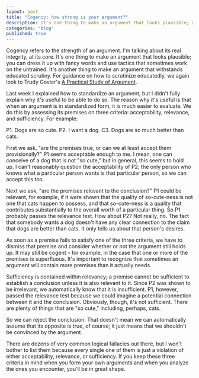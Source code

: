 ```yaml
---
layout: post
title: "Cogency: how strong is your argument?"
description: It's one thing to make an argument that looks plausible; you can dress it up with fancy words and use tactics that sometimes work on the untrained. It's another thing to make an argument that withstands educated scrutiny.
categories: "blog"
published: true
---
```


Cogency refers to the strength of an argument. I'm talking about its real integrity, at its core. It's one thing to make an argument that looks plausible; you can dress it up with fancy words and use tactics that sometimes work on the untrained. It's another thing to make an argument that withstands educated scrutiny. For guidance on how to scrutinize educatedly, we again look to Trudy Govier's [A Practical Study of Argument](https://pdfs.semanticscholar.org/8a9b/67f4d4d1283b711fce2095b4f3afcf61daa2.pdf).

Last week I explained how to standardize an argument, but I didn't fully explain why it's useful to be able to do so. The reason why it's useful is that when an argument is in standardized form, it is much easier to evaluate. We do this by assessing its premises on three criteria: acceptability, relevance, and sufficiency. For example:

P1. Dogs are so cute.
P2. I want a dog.
C3. Dogs are so much better than cats.

First we ask, "are the premises true, or can we at least accept them provisionally?" P1 seems acceptable enough to me. I mean, one can conceive of a dog that is not "so cute," but in general, this seems to hold up. I can't reasonably question the acceptability of P2; the only person who knows what a particular person wants is that particular person, so we can accept this too.

Next we ask, "are the premises relevant to the conclusion?" P1 could be relevant, for example, if it were shown that the quality of so-cute-ness is not one that cats happen to possess, and that so-cute-ness is a quality that contributes substantially to the overall worth of a particular thing. So P1 probably passes the relevance test. How about P2? Not really, no. The fact that somebody wants a dog doesn't have any clear connection to the claim that dogs are better than cats. It only tells us about that person's desires.

As soon as a premise fails to satisfy one of the three criteria, we have to dismiss that premise and consider whether or not the argument still holds up. It may still be cogent – for example, in the case that one or more of the premises is superfluous. It's important to recognize that sometimes an argument will contain more premises than it actually needs.

Sufficiency is contained within relevancy; a premise cannot be sufficient to establish a conclusion unless it is also relevant to it. Since P2 was shown to be irrelevant, we automatically know that it is insufficient. P1, however, passed the relevance test because we could imagine a potential connection between it and the conclusion. Obviously, though, it's not sufficient. There are plenty of things that are "so cute," including, perhaps, cats.

So we can reject the conclusion. That doesn't mean we can automatically assume that its opposite is true, of course; it just means that we shouldn't be convinced by the argument.

There are dozens of very common logical fallacies out there, but I won't bother to list them because every single one of them is just a violation of either acceptability, relevance, or sufficiency. If you keep these three criteria in mind when you form your own arguments and when you analyze the ones you encounter, you'll be in great shape.